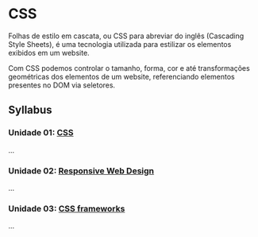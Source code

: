 # CSS

Folhas de estilo em cascata, ou CSS para abreviar do inglês
(Cascading Style Sheets), é uma tecnologia utilizada para
estilizar os elementos exibidos em um website.

Com CSS podemos controlar o tamanho, forma, cor e até
transformações geométricas dos elementos de um website,
referenciando elementos presentes no DOM via
seletores.

## Syllabus

### Unidade 01: [CSS](01-css)

...

### Unidade 02: [Responsive Web Design](02-responsive)

...

### Unidade 03: [CSS frameworks](03-frameworks)

...
